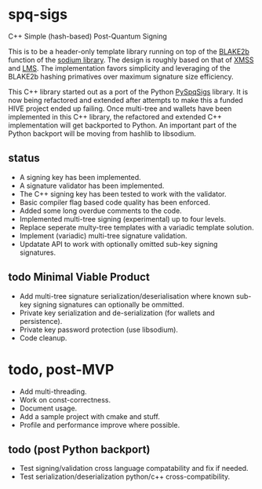 # spq-sigs
C++ Simple (hash-based) Post-Quantum Signing

This is to be a header-only template library running on top of the [BLAKE2b](https://www.blake2.net/) function of the 
[sodium library](https://libsodium.gitbook.io/doc/). The design is roughly based on that of [XMSS](https://citeseerx.ist.psu.edu/viewdoc/summary?doi=10.1.1.400.6086) and [LMS](https://datatracker.ietf.org/doc/html/rfc8554). The implementation favors simplicity and leveraging of the BLAKE2b hashing primatives over maximum signature size efficiency.

This C++ library started out as a port of the Python [PySpqSigs](https://github.com/pibara/pyspqsigs) library. It is now being refactored and extended after attempts to make this a funded HIVE project ended up failing. Once multi-tree and wallets have been implemented in this C++ library, the refactored and extended C++ implementation will get backported to Python. An important part of the Python backport will be moving from hashlib to libsodium.

## status

* A signing key has been implemented.
* A signature validator has been implemented.
* The C++ signing key has been tested to work with the validator.
* Basic compiler flag based code quality has been enforced. 
* Added some long overdue comments to the code.
* Implemented multi-tree signing (experimental) up to four levels.
* Replace seperate multy-tree templates with a variadic template solution.
* Implement (variadic) multi-tree signature validation.
* Updatate API to work with optionally omitted sub-key signing signatures.


## todo Minimal Viable Product

* Add multi-tree signature serialization/deserialisation where known sub-key signing signatures can optionally be ommitted.
* Private key serialization and de-serialization (for wallets and persistence).
* Private key password protection (use libsodium).
* Code cleanup.

# todo, post-MVP
* Add multi-threading.
* Work on const-correctness.
* Document usage.
* Add a sample project with cmake and stuff.
* Profile and performance improve where possible.

## todo (post Python backport)

* Test signing/validation cross language compatability and fix if needed.
* Test serialization/deserialization python/c++ cross-compatibility.

